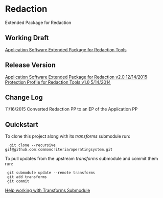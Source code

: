 Redaction
===========

Extended Package for Redaction

## Working Draft
[Application Software Extended Package for Redaction Tools](http://common-criteria.rhcloud.com/redaction/output/redaction-release.html)

## Release Version
[Application Software Extended Package for Redaction v2.0 12/14/2015](https://www.niap-ccevs.org/pp/PP_APP_RED_EP_V2.0/)<br/>
[Protection Profile for Redaction Tools v1.0 5/14/2014](https://www.niap-ccevs.org/pp/PP_REDACTION_v1.0/)

## Change Log
11/16/2015 Converted Redaction PP to an EP of the Application PP

## Quickstart
To clone this project along with its _transforms_ submodule run:

````
  git clone --recursive git@github.com:commoncriteria/operatingsystem.git
````
To pull updates from the upstream _transforms_ submodule and commit them run:
````
 git submodule update --remote transforms
 git add transforms
 git commit
````

[Help working with Transforms Submodule](https://github.com/commoncriteria/transforms/wiki/Working-with-Transforms-as-a-Submodule)

